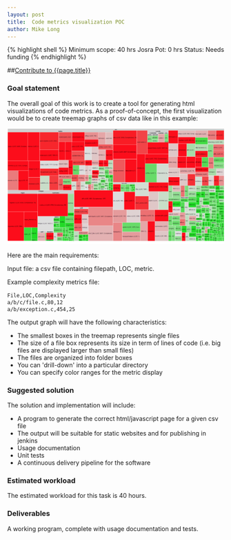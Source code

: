 ```yaml
---
layout: post
title:  Code metrics visualization POC
author: Mike Long
---
```


{% highlight shell %}
Minimum scope:   40 hrs
Josra Pot:        0 hrs
Status:          Needs funding 
{% endhighlight %}

##[Contribute to {{page.title}}](/sow/)

### Goal statement

The overall goal of this work is to create a tool for generating html visualizations
of code metrics.  As a proof-of-concept, the first visualization would be to create treemap graphs of csv data like in this example:

![Code complexity metrics for git](/images/metrics.png)

Here are the main requirements:

Input file: a csv file containing filepath, LOC, metric.

Example complexity metrics file:

````
File,LOC,Complexity
a/b/c/file.c,80,12
a/b/exception.c,454,25
````
The output graph will have the following characteristics:

  * The smallest boxes in the treemap represents single files
  * The size of a file box represents its size in term of lines of code (i.e. big files are displayed larger than small files)
  * The files are organized into folder boxes
  * You can 'drill-down' into a particular directory
  * You can specify color ranges for the metric display

### Suggested solution

The solution and implementation will include:

  - A program to generate the correct html/javascript page for a given csv file
  - The output will be suitable for static websites and for publishing in jenkins
  - Usage documentation
  - Unit tests
  - A continuous delivery pipeline for the software

### Estimated workload

The estimated workload for this task is 40 hours.

### Deliverables

A working program, complete with usage documentation and tests.

